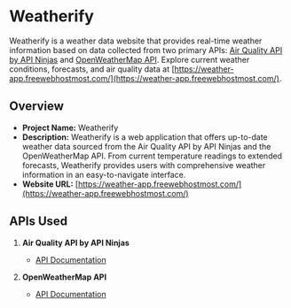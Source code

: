 # Weatherify

Weatherify is a weather data website that provides real-time weather information based on data collected from two primary APIs: [Air Quality API by API Ninjas](https://air-quality-by-api-ninjas.p.rapidapi.com) and [OpenWeatherMap API](https://api.openweathermap.org). Explore current weather conditions, forecasts, and air quality data at [https://weather-app.freewebhostmost.com/](https://weather-app.freewebhostmost.com/).

## Overview

- **Project Name:** Weatherify
- **Description:** Weatherify is a web application that offers up-to-date weather data sourced from the Air Quality API by API Ninjas and the OpenWeatherMap API. From current temperature readings to extended forecasts, Weatherify provides users with comprehensive weather information in an easy-to-navigate interface.
- **Website URL:** [https://weather-app.freewebhostmost.com/](https://weather-app.freewebhostmost.com/)

## APIs Used

1. **Air Quality API by API Ninjas**
   - [API Documentation](https://air-quality-by-api-ninjas.p.rapidapi.com)

2. **OpenWeatherMap API**
   - [API Documentation](https://api.openweathermap.org)
